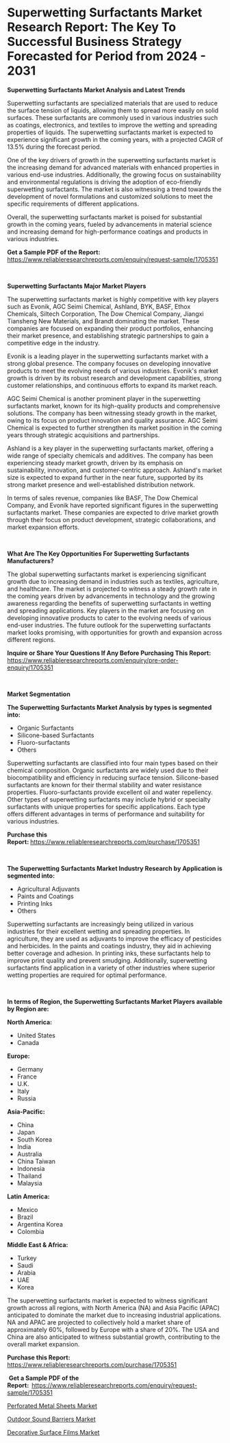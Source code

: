 <p><h1>Superwetting Surfactants Market Research Report: The Key To Successful Business Strategy Forecasted for Period from 2024 - 2031</h1></p><p><strong>Superwetting Surfactants Market Analysis and Latest Trends</strong></p>
<p><p>Superwetting surfactants are specialized materials that are used to reduce the surface tension of liquids, allowing them to spread more easily on solid surfaces. These surfactants are commonly used in various industries such as coatings, electronics, and textiles to improve the wetting and spreading properties of liquids. The superwetting surfactants market is expected to experience significant growth in the coming years, with a projected CAGR of 13.5% during the forecast period.</p><p>One of the key drivers of growth in the superwetting surfactants market is the increasing demand for advanced materials with enhanced properties in various end-use industries. Additionally, the growing focus on sustainability and environmental regulations is driving the adoption of eco-friendly superwetting surfactants. The market is also witnessing a trend towards the development of novel formulations and customized solutions to meet the specific requirements of different applications.</p><p>Overall, the superwetting surfactants market is poised for substantial growth in the coming years, fueled by advancements in material science and increasing demand for high-performance coatings and products in various industries.</p></p>
<p><strong>Get a Sample PDF of the Report:&nbsp;</strong> <a href="https://www.reliableresearchreports.com/enquiry/request-sample/1705351">https://www.reliableresearchreports.com/enquiry/request-sample/1705351</a></p>
<p>&nbsp;</p>
<p><strong>Superwetting Surfactants Major Market Players</strong></p>
<p><p>The superwetting surfactants market is highly competitive with key players such as Evonik, AGC Seimi Chemical, Ashland, BYK, BASF, Ethox Chemicals, Siltech Corporation, The Dow Chemical Company, Jiangxi Tiansheng New Materials, and Brandt dominating the market. These companies are focused on expanding their product portfolios, enhancing their market presence, and establishing strategic partnerships to gain a competitive edge in the industry.</p><p>Evonik is a leading player in the superwetting surfactants market with a strong global presence. The company focuses on developing innovative products to meet the evolving needs of various industries. Evonik's market growth is driven by its robust research and development capabilities, strong customer relationships, and continuous efforts to expand its market reach.</p><p>AGC Seimi Chemical is another prominent player in the superwetting surfactants market, known for its high-quality products and comprehensive solutions. The company has been witnessing steady growth in the market, owing to its focus on product innovation and quality assurance. AGC Seimi Chemical is expected to further strengthen its market position in the coming years through strategic acquisitions and partnerships.</p><p>Ashland is a key player in the superwetting surfactants market, offering a wide range of specialty chemicals and additives. The company has been experiencing steady market growth, driven by its emphasis on sustainability, innovation, and customer-centric approach. Ashland's market size is expected to expand further in the near future, supported by its strong market presence and well-established distribution network.</p><p>In terms of sales revenue, companies like BASF, The Dow Chemical Company, and Evonik have reported significant figures in the superwetting surfactants market. These companies are expected to drive market growth through their focus on product development, strategic collaborations, and market expansion efforts.</p></p>
<p>&nbsp;</p>
<p><strong>What Are The Key Opportunities For Superwetting Surfactants Manufacturers?</strong></p>
<p><p>The global superwetting surfactants market is experiencing significant growth due to increasing demand in industries such as textiles, agriculture, and healthcare. The market is projected to witness a steady growth rate in the coming years driven by advancements in technology and the growing awareness regarding the benefits of superwetting surfactants in wetting and spreading applications. Key players in the market are focusing on developing innovative products to cater to the evolving needs of various end-user industries. The future outlook for the superwetting surfactants market looks promising, with opportunities for growth and expansion across different regions.</p></p>
<p><strong>Inquire or Share Your Questions If Any Before Purchasing This Report:</strong> <a href="https://www.reliableresearchreports.com/enquiry/pre-order-enquiry/1705351">https://www.reliableresearchreports.com/enquiry/pre-order-enquiry/1705351</a></p>
<p>&nbsp;</p>
<p><strong>Market Segmentation</strong></p>
<p><strong>The Superwetting Surfactants Market Analysis by types is segmented into:</strong></p>
<p><ul><li>Organic Surfactants</li><li>Silicone-based Surfactants</li><li>Fluoro-surfactants</li><li>Others</li></ul></p>
<p><p>Superwetting surfactants are classified into four main types based on their chemical composition. Organic surfactants are widely used due to their biocompatibility and efficiency in reducing surface tension. Silicone-based surfactants are known for their thermal stability and water resistance properties. Fluoro-surfactants provide excellent oil and water repellency. Other types of superwetting surfactants may include hybrid or specialty surfactants with unique properties for specific applications. Each type offers different advantages in terms of performance and suitability for various industries.</p></p>
<p><strong>Purchase this Report:&nbsp;</strong><a href="https://www.reliableresearchreports.com/purchase/1705351">https://www.reliableresearchreports.com/purchase/1705351</a></p>
<p>&nbsp;</p>
<p><strong>The Superwetting Surfactants Market Industry Research by Application is segmented into:</strong></p>
<p><ul><li>Agricultural Adjuvants</li><li>Paints and Coatings</li><li>Printing Inks</li><li>Others</li></ul></p>
<p><p>Superwetting surfactants are increasingly being utilized in various industries for their excellent wetting and spreading properties. In agriculture, they are used as adjuvants to improve the efficacy of pesticides and herbicides. In the paints and coatings industry, they aid in achieving better coverage and adhesion. In printing inks, these surfactants help to improve print quality and prevent smudging. Additionally, superwetting surfactants find application in a variety of other industries where superior wetting properties are required for optimal performance.</p></p>
<p>&nbsp;</p>
<p><strong>In terms of Region, the Superwetting Surfactants Market Players available by Region are:</strong></p>
<p>
    <p> <strong> North America: </strong>
        <ul>
            <li>United States</li>
            <li>Canada</li>
        </ul>
        </p> 
    <p> <strong> Europe: </strong>
        <ul>
            <li>Germany</li>
            <li>France</li>
            <li>U.K.</li>
            <li>Italy</li>
            <li>Russia</li>
        </ul>
        </p> 
    <p> <strong> Asia-Pacific: </strong>
        <ul>
            <li>China</li>
            <li>Japan</li>
            <li>South Korea</li>
            <li>India</li>
            <li>Australia</li>
            <li>China Taiwan</li>
            <li>Indonesia</li>
            <li>Thailand</li>
            <li>Malaysia</li>
        </ul>
        </p> 
    <p> <strong> Latin America: </strong>
        <ul>
            <li>Mexico</li>
            <li>Brazil</li>
            <li>Argentina Korea</li>
            <li>Colombia</li>
        </ul>
        </p> 
    <p> <strong> Middle East & Africa: </strong>
        <ul>
            <li>Turkey</li>
            <li>Saudi</li>
            <li>Arabia</li>
            <li>UAE</li>
            <li>Korea</li>
        </ul>
    </p>
    </p>
<p><p>The superwetting surfactants market is expected to witness significant growth across all regions, with North America (NA) and Asia Pacific (APAC) anticipated to dominate the market due to increasing industrial applications. NA and APAC are projected to collectively hold a market share of approximately 60%, followed by Europe with a share of 20%. The USA and China are also anticipated to witness substantial growth, contributing to the overall market expansion.</p></p>
<p><strong>Purchase this Report: </strong><a href="https://www.reliableresearchreports.com/purchase/1705351">https://www.reliableresearchreports.com/purchase/1705351</a></p>
<p>&nbsp;<strong>Get a Sample PDF of the Report:&nbsp;&nbsp;</strong><a href="https://www.reliableresearchreports.com/enquiry/request-sample/1705351">https://www.reliableresearchreports.com/enquiry/request-sample/1705351</a></p>
<p><strong></strong></p>
<p><p><a href="https://github.com/beatblasta/Market-Research-Report-List-2/blob/main/perforated-metal-sheets-market.md">Perforated Metal Sheets Market</a></p><p><a href="https://github.com/shotows/Market-Research-Report-List-1/blob/main/outdoor-sound-barriers-market.md">Outdoor Sound Barriers Market</a></p><p><a href="https://github.com/angelajermaine/Market-Research-Report-List-2/blob/main/decorative-surface-films-market.md">Decorative Surface Films Market</a></p></p>